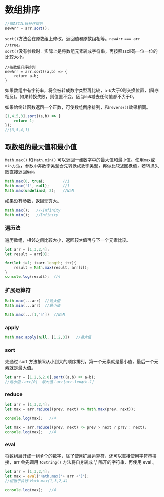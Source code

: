# 数组排序

``` JavaScript
//按ASCIL码升序排列
newArr = arr.sort();
```
`sort()`方法会在原数组上修改，返回值和原数组相等。`newArr === arr  //true`。  
`sort()`没有参数时，实际上是将数组元素转成字符串，再按照ascil码一位一位的比较大小。

```
//按数值升序排列
newArr = arr.sort((a,b) => {
    return a-b;
}
```

如果数组中有字符串，将会被转成数字类型再比较，`a-b`大于0则交换位置，(降序相反)。如果转换失败，则位置不变，因为`NaN`减去任何值都不大于0。

如果始终让函数返回一个正数，可使数组倒序排列，和`reverse()`效果相同。

``` JavaScript
[1,4,5,3].sort((a,b) => {
    return 1;
});
//[3,5,4,1]
```

## 取数组的最大值和最小值

`Math.max()` 和 `Math.min()` 可以返回一组数字中的最大值和最小值。使用`max`或`min`方法，参数中非数字类型会先转换成数字类型，再做比较返回极值，若转换失败直接返回`NaN`。

```js
Math.max(0, true);        //1
Math.max('1', null);      //1
Math.max(undefined, 2);   //NaN
```

如果没有参数，返回无穷大。

```js
Math.max();   //-Infinity
Math.min();   //Infinity
```

### 遍历法

遍历数组，相邻之间比较大小，返回较大值再与下一个元素比较。

```js
let arr = [1,3,2,4];
let result = arr[0];

for(let i=1; i<arr.length; i++){
    result = Math.max(result, arr[i]);
}
console.log(result);  //4

```

### 扩展运算符

``` JavaScript
Math.max(...arr)  //最大值
Math.min(...arr)  //最小值

Math.max(...[1,'a'])  //NaN
```

### apply

```js
Math.max.apply(null, [1,2,3])   //最大值
```

### sort

先通过 sort 方法按照从小到大的顺序排列，第一个元素就是最小值，最后一个元素就是最大值。

```js
let arr = [1,2,6,2,0].sort((a,b) => a-b);
//最小值：arr[0]  最大值：arr[arr.length-1]
```

### reduce

```js
let arr = [1,3,2,4];
let max = arr.reduce((prev, next) => Math.max(prev, next));

console.log(max);   //4
```

```js
let max = arr.reduce((prev, next) => prev > next ? prev : next);
console.log(max);   //4
```

### eval

将数组展开成一组单个的数字，除了使用扩展运算符，还可以直接使用字符串拼接，arr 会先调用 `toString()` 方法将自身转成 ',' 隔开的字符串，再使用 eval 。

```js
let arr = [1,3,2,4];
let max = eval('Math.max('+ arr +')');
//相当于执行 Math.max(1,3,2,4)

console.log(max);   //4
```





























